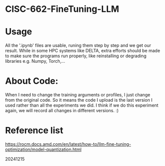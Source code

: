 # CISC-662-FineTuning-LLM



# Usage
All the '.ipynb' files are usable, runing them step by step and we get our result. While in some HPC systems like DELTA, extra efforts should be made to make sure the programs run properly, like reinstalling or degrading libraries e.g. Numpy, Torch,...



# About Code:
When I need to change the training arguments or profiles, I just change from the original code. So it means the code I upload is the last version I used rather than all the experiments we did.
I think if we do this experiment again, we will record all changes in different versions. :)

# Reference list
https://rocm.docs.amd.com/en/latest/how-to/llm-fine-tuning-optimization/model-quantization.html

20241215
